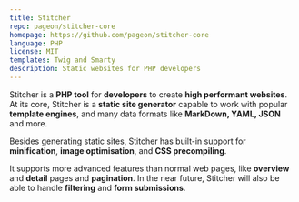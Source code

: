 ```yaml
---
title: Stitcher
repo: pageon/stitcher-core
homepage: https://github.com/pageon/stitcher-core
language: PHP
license: MIT
templates: Twig and Smarty
description: Static websites for PHP developers
---
```


Stitcher is a **PHP tool** for **developers** to create **high performant websites**. At its core, Stitcher is a 
**static site generator** capable to work with popular **template engines**, and many data formats like 
**MarkDown, YAML, JSON** and more. 

Besides generating static sites, Stitcher has built-in support for **minification**, **image optimisation**, 
and **CSS precompiling**.

It supports more advanced features than normal web pages, like **overview** and **detail** pages and **pagination**. 
In the near future, Stitcher will also be able to handle **filtering** and **form submissions**.
